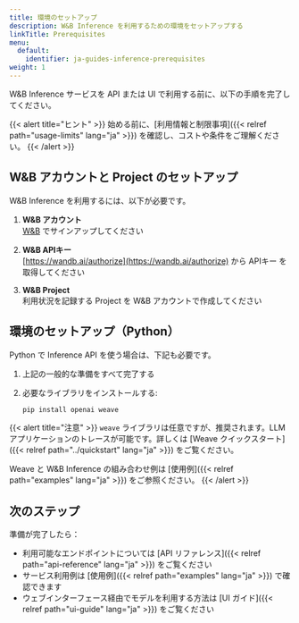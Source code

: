 ```yaml
---
title: 環境のセットアップ
description: W&B Inference を利用するための環境をセットアップする
linkTitle: Prerequisites
menu:
  default:
    identifier: ja-guides-inference-prerequisites
weight: 1
---
```


W&B Inference サービスを API または UI で利用する前に、以下の手順を完了してください。

{{< alert title="ヒント" >}}
始める前に、[利用情報と制限事項]({{< relref path="usage-limits" lang="ja" >}}) を確認し、コストや条件をご理解ください。
{{< /alert >}}

## W&B アカウントと Project のセットアップ

W&B Inference を利用するには、以下が必要です。

1. **W&B アカウント**  
   [W&B](https://app.wandb.ai/login?signup=true) でサインアップしてください

2. **W&B APIキー**  
   [https://wandb.ai/authorize](https://wandb.ai/authorize) から APIキー を取得してください

3. **W&B Project**  
   利用状況を記録する Project を W&B アカウントで作成してください

## 環境のセットアップ（Python）

Python で Inference API を使う場合は、下記も必要です。

1. 上記の一般的な準備をすべて完了する

2. 必要なライブラリをインストールする:

   ```bash
   pip install openai weave
   ```

{{< alert title="注意" >}}
`weave` ライブラリは任意ですが、推奨されます。LLMアプリケーションのトレースが可能です。詳しくは [Weave クイックスタート]({{< relref path="../quickstart" lang="ja" >}}) をご覧ください。

Weave と W&B Inference の組み合わせ例は [使用例]({{< relref path="examples" lang="ja" >}}) をご参照ください。
{{< /alert >}}

## 次のステップ

準備が完了したら：

- 利用可能なエンドポイントについては [API リファレンス]({{< relref path="api-reference" lang="ja" >}}) をご覧ください
- サービス利用例は [使用例]({{< relref path="examples" lang="ja" >}}) で確認できます
- ウェブインターフェース経由でモデルを利用する方法は [UI ガイド]({{< relref path="ui-guide" lang="ja" >}}) をご覧ください